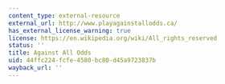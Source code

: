 ```yaml
---
content_type: external-resource
external_url: http://www.playagainstallodds.ca/
has_external_license_warning: true
license: https://en.wikipedia.org/wiki/All_rights_reserved
status: ''
title: Against All Odds
uid: 44ffc224-fcfe-4580-bc80-d45a9723837b
wayback_url: ''
---
```

